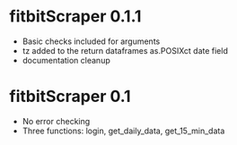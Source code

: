 

# fitbitScraper 0.1.1
* Basic checks included for arguments
* tz added to the return dataframes as.POSIXct date field
* documentation cleanup

# fitbitScraper 0.1  
* No error checking
* Three functions: login, get_daily_data, get_15_min_data 
